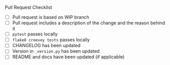 Pull Request Checklist
 - [ ] Pull request is based on WIP branch
 - [ ] Pull request includes a description of the change and the reason behind it
 - [ ] `pytest` passes locally
 - [ ] `flake8 creevey tests` passes locally
 - [ ] CHANGELOG has been updated
 - [ ] Version in `_version.py` has been updated
 - [ ] README and docs have been updated (if applicable)